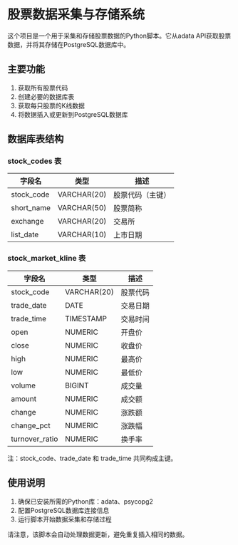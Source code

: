 # 股票数据采集与存储系统

这个项目是一个用于采集和存储股票数据的Python脚本。它从adata API获取股票数据，并将其存储在PostgreSQL数据库中。

## 主要功能

1. 获取所有股票代码
2. 创建必要的数据库表
3. 获取每只股票的K线数据
4. 将数据插入或更新到PostgreSQL数据库

## 数据库表结构

### stock_codes 表

| 字段名 | 类型 | 描述 |
|--------|------|------|
| stock_code | VARCHAR(20) | 股票代码（主键） |
| short_name | VARCHAR(50) | 股票简称 |
| exchange | VARCHAR(20) | 交易所 |
| list_date | VARCHAR(10) | 上市日期 |

### stock_market_kline 表

| 字段名 | 类型 | 描述 |
|--------|------|------|
| stock_code | VARCHAR(20) | 股票代码 |
| trade_date | DATE | 交易日期 |
| trade_time | TIMESTAMP | 交易时间 |
| open | NUMERIC | 开盘价 |
| close | NUMERIC | 收盘价 |
| high | NUMERIC | 最高价 |
| low | NUMERIC | 最低价 |
| volume | BIGINT | 成交量 |
| amount | NUMERIC | 成交额 |
| change | NUMERIC | 涨跌额 |
| change_pct | NUMERIC | 涨跌幅 |
| turnover_ratio | NUMERIC | 换手率 |

注：stock_code、trade_date 和 trade_time 共同构成主键。

## 使用说明

1. 确保已安装所需的Python库：adata、psycopg2
2. 配置PostgreSQL数据库连接信息
3. 运行脚本开始数据采集和存储过程

请注意，该脚本会自动处理数据更新，避免重复插入相同的数据。

